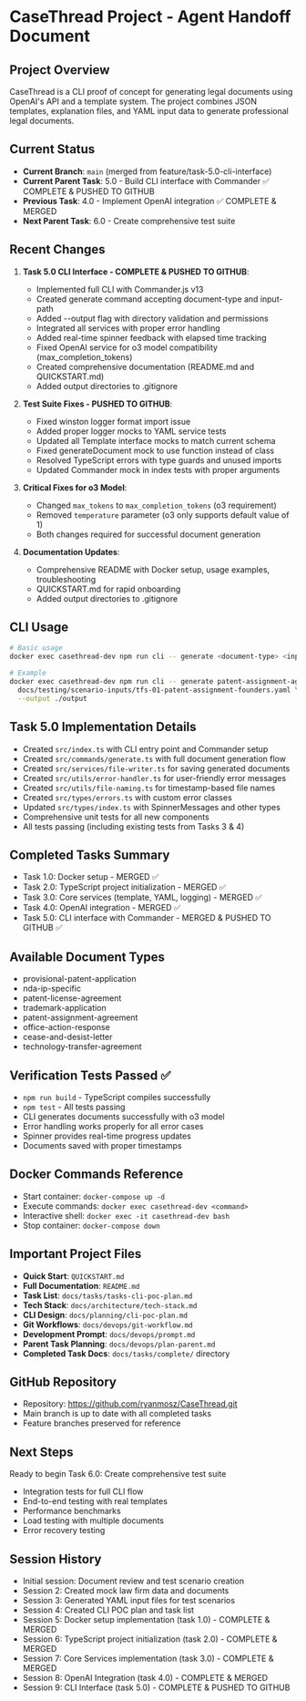 # CaseThread Project - Agent Handoff Document

## Project Overview
CaseThread is a CLI proof of concept for generating legal documents using OpenAI's API and a template system. The project combines JSON templates, explanation files, and YAML input data to generate professional legal documents.

## Current Status
- **Current Branch**: `main` (merged from feature/task-5.0-cli-interface)
- **Current Parent Task**: 5.0 - Build CLI interface with Commander ✅ COMPLETE & PUSHED TO GITHUB
- **Previous Task**: 4.0 - Implement OpenAI integration ✅ COMPLETE & MERGED
- **Next Parent Task**: 6.0 - Create comprehensive test suite

## Recent Changes
1. **Task 5.0 CLI Interface - COMPLETE & PUSHED TO GITHUB**:
   - Implemented full CLI with Commander.js v13
   - Created generate command accepting document-type and input-path
   - Added --output flag with directory validation and permissions
   - Integrated all services with proper error handling
   - Added real-time spinner feedback with elapsed time tracking
   - Fixed OpenAI service for o3 model compatibility (max_completion_tokens)
   - Created comprehensive documentation (README.md and QUICKSTART.md)
   - Added output directories to .gitignore

2. **Test Suite Fixes - PUSHED TO GITHUB**:
   - Fixed winston logger format import issue
   - Added proper logger mocks to YAML service tests
   - Updated all Template interface mocks to match current schema
   - Fixed generateDocument mock to use function instead of class
   - Resolved TypeScript errors with type guards and unused imports
   - Updated Commander mock in index tests with proper arguments

3. **Critical Fixes for o3 Model**:
   - Changed `max_tokens` to `max_completion_tokens` (o3 requirement)
   - Removed `temperature` parameter (o3 only supports default value of 1)
   - Both changes required for successful document generation

4. **Documentation Updates**:
   - Comprehensive README with Docker setup, usage examples, troubleshooting
   - QUICKSTART.md for rapid onboarding
   - Added output directories to .gitignore

## CLI Usage
```bash
# Basic usage
docker exec casethread-dev npm run cli -- generate <document-type> <input-yaml> [--output <dir>] [--debug]

# Example
docker exec casethread-dev npm run cli -- generate patent-assignment-agreement \
  docs/testing/scenario-inputs/tfs-01-patent-assignment-founders.yaml \
  --output ./output
```

## Task 5.0 Implementation Details
- Created `src/index.ts` with CLI entry point and Commander setup
- Created `src/commands/generate.ts` with full document generation flow
- Created `src/services/file-writer.ts` for saving generated documents
- Created `src/utils/error-handler.ts` for user-friendly error messages
- Created `src/utils/file-naming.ts` for timestamp-based file names
- Created `src/types/errors.ts` with custom error classes
- Updated `src/types/index.ts` with SpinnerMessages and other types
- Comprehensive unit tests for all new components
- All tests passing (including existing tests from Tasks 3 & 4)

## Completed Tasks Summary
- Task 1.0: Docker setup - MERGED ✅
- Task 2.0: TypeScript project initialization - MERGED ✅
- Task 3.0: Core services (template, YAML, logging) - MERGED ✅
- Task 4.0: OpenAI integration - MERGED ✅
- Task 5.0: CLI interface with Commander - MERGED & PUSHED TO GITHUB ✅

## Available Document Types
- provisional-patent-application
- nda-ip-specific
- patent-license-agreement
- trademark-application
- patent-assignment-agreement
- office-action-response
- cease-and-desist-letter
- technology-transfer-agreement

## Verification Tests Passed ✅
- `npm run build` - TypeScript compiles successfully
- `npm test` - All tests passing
- CLI generates documents successfully with o3 model
- Error handling works properly for all error cases
- Spinner provides real-time progress updates
- Documents saved with proper timestamps

## Docker Commands Reference
- Start container: `docker-compose up -d`
- Execute commands: `docker exec casethread-dev <command>`
- Interactive shell: `docker exec -it casethread-dev bash`
- Stop container: `docker-compose down`

## Important Project Files
- **Quick Start**: `QUICKSTART.md`
- **Full Documentation**: `README.md`
- **Task List**: `docs/tasks/tasks-cli-poc-plan.md`
- **Tech Stack**: `docs/architecture/tech-stack.md`
- **CLI Design**: `docs/planning/cli-poc-plan.md`
- **Git Workflows**: `docs/devops/git-workflow.md`
- **Development Prompt**: `docs/devops/prompt.md`
- **Parent Task Planning**: `docs/devops/plan-parent.md`
- **Completed Task Docs**: `docs/tasks/complete/` directory

## GitHub Repository
- Repository: https://github.com/ryanmosz/CaseThread.git
- Main branch is up to date with all completed tasks
- Feature branches preserved for reference

## Next Steps
Ready to begin Task 6.0: Create comprehensive test suite
- Integration tests for full CLI flow
- End-to-end testing with real templates
- Performance benchmarks
- Load testing with multiple documents
- Error recovery testing

## Session History
- Initial session: Document review and test scenario creation
- Session 2: Created mock law firm data and documents
- Session 3: Generated YAML input files for test scenarios
- Session 4: Created CLI POC plan and task list
- Session 5: Docker setup implementation (task 1.0) - COMPLETE & MERGED
- Session 6: TypeScript project initialization (task 2.0) - COMPLETE & MERGED
- Session 7: Core Services implementation (task 3.0) - COMPLETE & MERGED
- Session 8: OpenAI Integration (task 4.0) - COMPLETE & MERGED
- Session 9: CLI Interface (task 5.0) - COMPLETE & PUSHED TO GITHUB 